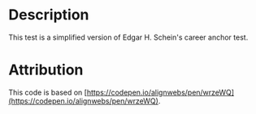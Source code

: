 # Description

This test is a simplified version of Edgar H. Schein's career anchor test.

# Attribution

This code is based on [https://codepen.io/alignwebs/pen/wrzeWQ](https://codepen.io/alignwebs/pen/wrzeWQ).
